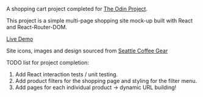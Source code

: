 A shopping cart project completed for [The Odin Project](https://www.theodinproject.com/lessons/node-path-javascript-shopping-cart). 

This project is a simple multi-page shopping site mock-up built with React and React-Router-DOM.

[Live Demo](https://brenton-j-andrews.github.io/shopping-cart/)

Site icons, images and design sourced from [Seattle Coffee Gear](https://www.seattlecoffeegear.com/)

TODO list for project completion:
1. Add React interaction tests / unit testing.
2. Add product filters for the shopping page and styling for the filter menu.
3. Add pages for each individual product -> dynamic URL building!
